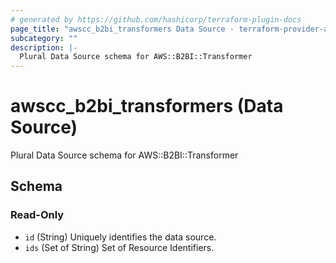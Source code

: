 ```yaml
---
# generated by https://github.com/hashicorp/terraform-plugin-docs
page_title: "awscc_b2bi_transformers Data Source - terraform-provider-awscc"
subcategory: ""
description: |-
  Plural Data Source schema for AWS::B2BI::Transformer
---
```


# awscc_b2bi_transformers (Data Source)

Plural Data Source schema for AWS::B2BI::Transformer



<!-- schema generated by tfplugindocs -->
## Schema

### Read-Only

- `id` (String) Uniquely identifies the data source.
- `ids` (Set of String) Set of Resource Identifiers.
